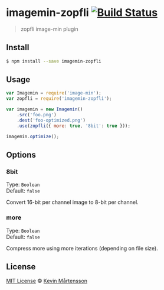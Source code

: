 # imagemin-zopfli [![Build Status](https://travis-ci.org/kevva/imagemin-zopfli.svg?branch=master)](https://travis-ci.org/kevva/imagemin-zopfli)

> zopfli image-min plugin

## Install

```bash
$ npm install --save imagemin-zopfli
```

## Usage

```js
var Imagemin = require('image-min');
var zopfli = require('imagemin-zopfli');

var imagemin = new Imagemin()
    .src('foo.png')
    .dest('foo-optimized.png')
    .use(zopfli({ more: true, '8bit': true }));

imagemin.optimize();
```

## Options

### 8bit

Type: `Boolean`  
Default: `false`

Convert 16-bit per channel image to 8-bit per channel.

### more

Type: `Boolean`  
Default: `false`

Compress more using more iterations (depending on file size).

## License

[MIT License](http://en.wikipedia.org/wiki/MIT_License) © [Kevin Mårtensson](https://github.com/kevva)
